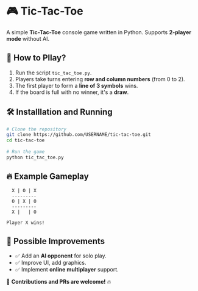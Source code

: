 # 🎮 Tic-Tac-Toe

A simple **Tic-Tac-Toe** console game written in Python. Supports **2-player mode** without AI.

## 📌 How to Pllay?
1. Run the script `tic_tac_toe.py`.
2. Players take turns entering **row and column numbers** (from 0 to 2).
3. The first player to form a **line of 3 symbols** wins.
4. If the board is full with no winner, it's a **draw**.

## 🛠 Installlation and Running
```bash 
# Clone the repository
git clone https://github.com/USERNAME/tic-tac-toe.git
cd tic-tac-toe  
 
# Run the game
python tic_tac_toe.py   
```  

## 🔥 Example Gameplay    
```
  X | O | X   
  ---------
  O | X | O  
  ---------
  X |   | O  

Player X wins!
``` 

## 🚀 Possible Improvements  
- ✅ Add an **AI opponent** for solo play.
- ✅ Improve UI, add graphics.
- ✅ Implement **online multiplayer** support.

📢 **Contributions  and PRs are welcome!** 🔥

